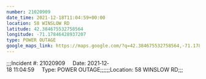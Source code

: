 ```yaml
---
number: 21020909
date_time: 2021-12-18T11:04:59+00:00
location: 58 WINSLOW RD
latitude: 42.384675532758564
longitude: -71.17846428937207
type: POWER OUTAGE
google_maps_link: https://maps.google.com/?q=42.384675532758564,-71.17846428937207
---
```


;;;Incident #: 21020909     Date: 2021‐12‐18 11:04:59     Type: POWER OUTAGE;;;;;;Location: 58 WINSLOW RD;;;
